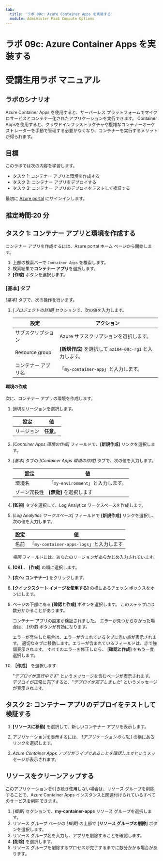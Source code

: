 ```yaml
---
lab:
  title: 'ラボ 09c: Azure Container Apps を実装する'
  module: Administer PaaS Compute Options
---
```


# ラボ 09c: Azure Container Apps を実装する
# 受講生用ラボ マニュアル

## ラボのシナリオ
Azure Container Apps を使用すると、サーバーレス プラットフォームでマイクロサービスとコンテナー化されたアプリケーションを実行できます。 Container Appsを使用すると、クラウドインフラストラクチャや複雑なコンテナーオーケストレーターを手動で管理する必要がなくなり、コンテナーを実行するメリットが得られます。

## 目標

このラボでは次の内容を学習します。
- タスク 1: コンテナー アプリと環境を作成する
- タスク 2: コンテナー アプリをデプロイする
- タスク 3: コンテナー アプリのデプロイをテストして検証する

最初に [Azure portal](https://portal.azure.com) にサインインします。

## 推定時間:20 分

## タスク 1: コンテナー アプリと環境を作成する

コンテナー アプリを作成するには、Azure portal ホーム ページから開始します。

1. 上部の検索バーで `Container Apps` を検索します。
1. 検索結果で**コンテナー アプリ**を選択します。
1. **[作成]** ボタンを選択します。

### [基本] タブ

*[基本]* タブで、次の操作を行います。

1. *[プロジェクトの詳細]* セクションで、次の値を入力します。

    | 設定 | アクション |
    |---|---|
    | サブスクリプション | Azure サブスクリプションを選択します。 |
    | Resource group | **[新規作成]** を選択して `az104-09c-rg1` と入力します。 |
    | コンテナー アプリ名 |  「`my-container-app`」と入力します。 |

#### 環境の作成

次に、コンテナー アプリの環境を作成します。

1. 適切なリージョンを選択します。

    | 設定 | 値 |
    |--|--|
    | リージョン | **任意**。 |

1. *[Container Apps 環境の作成]* フィールドで、**[新規作成]** リンクを選択します。
1. *[基本]* タブの *[Container Apps 環境の作成]* タブで、次の値を入力します。

    | 設定 | 値 |
    |--|--|
    | 環境名 | 「`my-environment`」と入力します。 |
    | ゾーン冗長性 | **[無効]** を選択します |

1. **[監視]** タブを選択して、Log Analytics ワークスペースを作成します。
1. *[Log Analytics ワークスペース]* フィールドで **[新規作成]** リンクを選択し、次の値を入力します。

    | 設定 | 値 |
    |--|--|
    | 名前 | 「`my-container-apps-logs`」と入力します |
  
    *場所* フィールドには、あなたのリージョンがあらかじめ入力されています。

1. **[OK]** 、 **[作成]** の順に選択します。 

1. **[次へ: コンテナー]** をクリックします。

1. **[クイックスタート イメージを使用する]** の横にあるチェック ボックスをオンにします。

1. ページの下部にある **[確認と作成]** ボタンを選択します。 このステップには数分かかることがあります。 

    コンテナー アプリの設定が検証されました。 エラーが見つからなかった場合は、 *[作成]* ボタンが有効になります。  

    エラーが発生した場合は、エラーが含まれているタブに赤い点が表示されます。  適切なタブに移動します。エラーが含まれているフィールドは、赤で強調表示されます。  すべてのエラーを修正したら、 **[確認と作成]** をもう一度選択します。

1. **［作成］** を選択します

    "*デプロイが進行中です*" というメッセージを含むページが表示されます。  デプロイが正常に完了すると、"*デプロイが完了しました*" というメッセージが表示されます。
   
## タスク 2: コンテナー アプリのデプロイをテストして検証する

1. **[リソースに移動]** を選択して、新しいコンテナー アプリを表示します。

1. アプリケーションを表示するには、 *[アプリケーションの URL]* の横にあるリンクを選択します。

1. *Azure Container Apps アプリがライブであることを確認します*というメッセージが表示されます。

## リソースをクリーンアップする

このアプリケーションを引き続き使用しない場合は、リソース グループを削除することで、Azure Container Apps インスタンスと関連付けられているすべてのサービスを削除できます。

1. *[概要]* セクションで、**my-container-apps** リソース グループを選択します。
1. リソース グループ ページの *[概要]* の上部で **[リソース グループの削除]** ボタンを選択します。
1. リソース グループ名を入力し、アプリを削除することを確認します。 
1. **[削除]** を選択します。
1. リソース グループを削除するプロセスが完了するまでに数分かかる場合があります。
